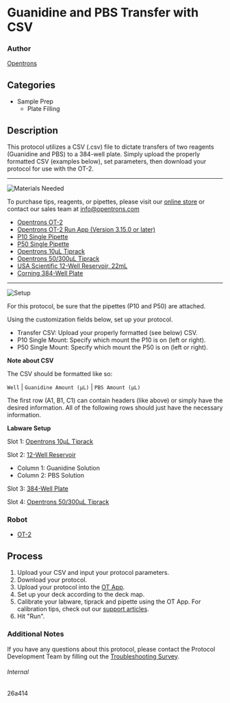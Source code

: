 # Guanidine and PBS Transfer with CSV

### Author
[Opentrons](https://opentrons.com/)

## Categories
* Sample Prep
	* Plate Filling


## Description
This protocol utilizes a CSV (.csv) file to dictate transfers of two reagents (Guanidine and PBS) to a 384-well plate. Simply upload the properly formatted CSV (examples below), set parameters, then download your protocol for use with the OT-2.

---
![Materials Needed](https://s3.amazonaws.com/opentrons-protocol-library-website/custom-README-images/001-General+Headings/materials.png)

To purchase tips, reagents, or pipettes, please visit our [online store](https://shop.opentrons.com/) or contact our sales team at [info@opentrons.com](mailto:info@opentrons.com)

* [Opentrons OT-2](https://shop.opentrons.com/collections/ot-2-robot/products/ot-2)
* [Opentrons OT-2 Run App (Version 3.15.0 or later)](https://opentrons.com/ot-app/)
* [P10 Single Pipette](https://shop.opentrons.com/collections/ot-2-robot/products/single-channel-electronic-pipette)
* [P50 Single Pipette](https://shop.opentrons.com/collections/ot-2-robot/products/single-channel-electronic-pipette)
* [Opentrons 10µL Tiprack](https://shop.opentrons.com/collections/opentrons-tips/products/opentrons-10ul-tips)
* [Opentrons 50/300µL Tiprack](https://shop.opentrons.com/collections/opentrons-tips/products/opentrons-300ul-tips)
* [USA Scientific 12-Well Reservoir, 22mL](https://labware.opentrons.com/usascientific_12_reservoir_22ml?category=reservoir)
* [Corning 384-Well Plate](https://labware.opentrons.com/corning_384_wellplate_112ul_flat?category=wellPlate)



---
![Setup](https://s3.amazonaws.com/opentrons-protocol-library-website/custom-README-images/001-General+Headings/Setup.png)

For this protocol, be sure that the pipettes (P10 and P50) are attached.

Using the customization fields below, set up your protocol.
* Transfer CSV: Upload your properly formatted (see below) CSV.
* P10 Single Mount: Specify which mount the P10 is on (left or right).
* P50 Single Mount: Specify which mount the P50 is on (left or right).

**Note about CSV**

The CSV should be formatted like so:

`Well` | `Guanidine Amount (µL)` | `PBS Amount (µL)`

The first row (A1, B1, C1) can contain headers (like above) or simply have the desired information. All of the following rows should just have the necessary information.

**Labware Setup**

Slot 1: [Opentrons 10µL Tiprack](https://shop.opentrons.com/collections/opentrons-tips/products/opentrons-10ul-tips)

Slot 2: [12-Well Reservoir](https://labware.opentrons.com/usascientific_12_reservoir_22ml?category=reservoir)
* Column 1: Guanidine Solution
* Column 2: PBS Solution

Slot 3: [384-Well Plate](https://labware.opentrons.com/corning_384_wellplate_112ul_flat?category=wellPlate)

Slot 4: [Opentrons 50/300µL Tiprack](https://shop.opentrons.com/collections/opentrons-tips/products/opentrons-300ul-tips)


### Robot
* [OT-2](https://opentrons.com/ot-2)

## Process

1. Upload your CSV and input your protocol parameters.
2. Download your protocol.
3. Upload your protocol into the [OT App](https://opentrons.com/ot-app).
4. Set up your deck according to the deck map.
5. Calibrate your labware, tiprack and pipette using the OT App. For calibration tips, check out our [support articles](https://support.opentrons.com/en/collections/1559720-guide-for-getting-started-with-the-ot-2).
6. Hit "Run".

### Additional Notes
If you have any questions about this protocol, please contact the Protocol Development Team by filling out the [Troubleshooting Survey](https://protocol-troubleshooting.paperform.co/).

###### Internal
26a414
